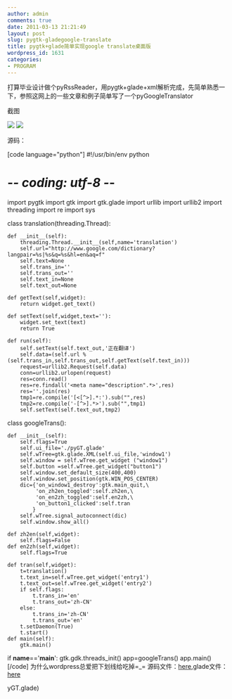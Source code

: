 ```yaml
---
author: admin
comments: true
date: 2011-03-13 21:21:49
layout: post
slug: pygtk-gladegoogle-translate
title: pygtk+glade简单实现google translate桌面版
wordpress_id: 1631
categories:
- PROGRAM
---
```


打算毕业设计做个pyRssReader，用pygtk+glade+xml解析完成，先简单熟悉一下，参照这网上的一些文章和例子简单写了一个pyGoogleTranslator

截图

![](http://i.imgur.com/dc6ZU.png) ![](http://i.imgur.com/iENcS.png)

源码：

[code language="python"]
#!/usr/bin/env python
# -*- coding: utf-8 -*-
import pygtk
import gtk
import gtk.glade
import urllib
import urllib2
import threading
import re
import sys

class translation(threading.Thread):

    def __init__(self):
        threading.Thread.__init__(self,name='translation')
        self.url="http://www.google.com/dictionary?langpair=%s|%s&q=%s&hl=en&aq=f"
        self.text=None
        self.trans_in=''
        self.trans_out=''
        self.text_in=None
        self.text_out=None

    def getText(self,widget):
        return widget.get_text()

    def setText(self,widget,text=''):
        widget.set_text(text)
        return True

    def run(self):
        self.setText(self.text_out,'正在翻译')
        self.data=(self.url % (self.trans_in,self.trans_out,self.getText(self.text_in)))
        request=urllib2.Request(self.data)
        conn=urllib2.urlopen(request)
        res=conn.read()
        res=re.findall('<meta name="description".*>',res)
        res=''.join(res)
        tmp1=re.compile('[<[^>].*:').sub("",res)
        tmp2=re.compile('-[^>].*>').sub("",tmp1)
        self.setText(self.text_out,tmp2)

class googleTrans():

    def __init__(self):
        self.flags=True
        self.ui_file='./pyGT.glade'
        self.wTree=gtk.glade.XML(self.ui_file,'window1')
        self.window = self.wTree.get_widget ("window1")
        self.button =self.wTree.get_widget("button1")
        self.window.set_default_size(400,400)
        self.window.set_position(gtk.WIN_POS_CENTER)
        dic={'on_window1_destroy':gtk.main_quit,\
             'on_zh2en_toggled':self.zh2en,\
             'on_en2zh_toggled':self.en2zh,\
             'on_button1_clicked':self.tran
            }
        self.wTree.signal_autoconnect(dic)
        self.window.show_all()

    def zh2en(self,widget):
        self.flags=False
    def en2zh(self,widget):
        self.flags=True

    def tran(self,widget):
        t=translation()
        t.text_in=self.wTree.get_widget('entry1')
        t.text_out=self.wTree.get_widget('entry2')
        if self.flags:
            t.trans_in='en'
            t.trans_out='zh-CN'
        else:
            t.trans_in='zh-CN'
            t.trans_out='en'
        t.setDaemon(True)
        t.start()
    def main(self):
        gtk.main()

if __name__=='__main__':
    gtk.gdk.threads_init()
    app=googleTrans()
    app.main()
[/code]
为什么wordpress总爱把下划线给吃掉=_=
源码文件：[here](http://www.freetstar.com/uploads/pyGT.py),glade文件：[here](http://www.freetstar.com/uploads/pyGT.glade)

yGT.glade)

